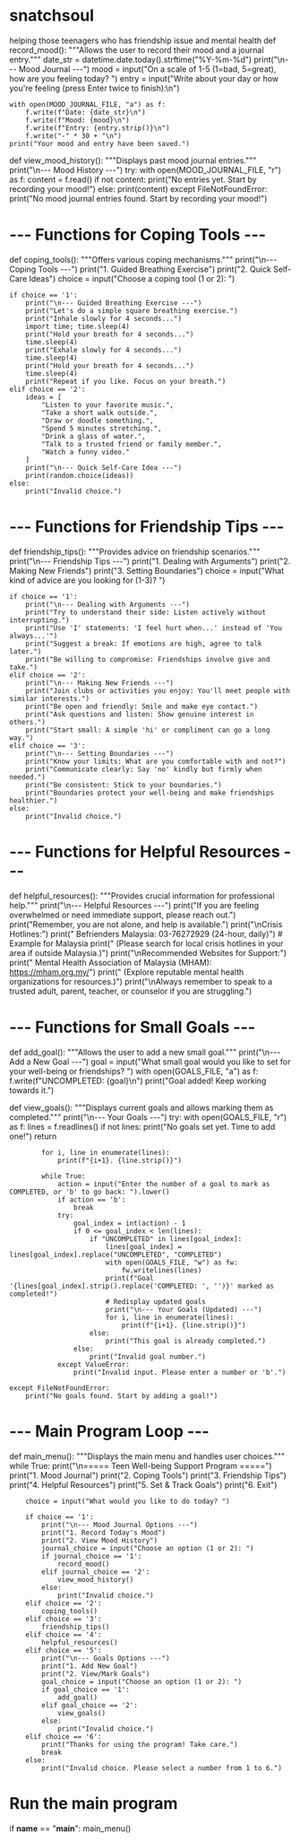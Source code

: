 # snatchsoul
helping those teenagers who has friendship issue and mental health
def record_mood():
    """Allows the user to record their mood and a journal entry."""
    date_str = datetime.date.today().strftime("%Y-%m-%d")
    print("\n--- Mood Journal ---")
    mood = input("On a scale of 1-5 (1=bad, 5=great), how are you feeling today? ")
    entry = input("Write about your day or how you're feeling (press Enter twice to finish):\n")
    
    with open(MOOD_JOURNAL_FILE, "a") as f:
        f.write(f"Date: {date_str}\n")
        f.write(f"Mood: {mood}\n")
        f.write(f"Entry: {entry.strip()}\n")
        f.write("-" * 30 + "\n")
    print("Your mood and entry have been saved.")

def view_mood_history():
    """Displays past mood journal entries."""
    print("\n--- Mood History ---")
    try:
        with open(MOOD_JOURNAL_FILE, "r") as f:
            content = f.read()
            if not content:
                print("No entries yet. Start by recording your mood!")
            else:
                print(content)
    except FileNotFoundError:
        print("No mood journal entries found. Start by recording your mood!")

# --- Functions for Coping Tools ---
def coping_tools():
    """Offers various coping mechanisms."""
    print("\n--- Coping Tools ---")
    print("1. Guided Breathing Exercise")
    print("2. Quick Self-Care Ideas")
    choice = input("Choose a coping tool (1 or 2): ")

    if choice == '1':
        print("\n--- Guided Breathing Exercise ---")
        print("Let's do a simple square breathing exercise.")
        print("Inhale slowly for 4 seconds...")
        import time; time.sleep(4)
        print("Hold your breath for 4 seconds...")
        time.sleep(4)
        print("Exhale slowly for 4 seconds...")
        time.sleep(4)
        print("Hold your breath for 4 seconds...")
        time.sleep(4)
        print("Repeat if you like. Focus on your breath.")
    elif choice == '2':
        ideas = [
            "Listen to your favorite music.",
            "Take a short walk outside.",
            "Draw or doodle something.",
            "Spend 5 minutes stretching.",
            "Drink a glass of water.",
            "Talk to a trusted friend or family member.",
            "Watch a funny video."
        ]
        print("\n--- Quick Self-Care Idea ---")
        print(random.choice(ideas))
    else:
        print("Invalid choice.")

# --- Functions for Friendship Tips ---
def friendship_tips():
    """Provides advice on friendship scenarios."""
    print("\n--- Friendship Tips ---")
    print("1. Dealing with Arguments")
    print("2. Making New Friends")
    print("3. Setting Boundaries")
    choice = input("What kind of advice are you looking for (1-3)? ")

    if choice == '1':
        print("\n--- Dealing with Arguments ---")
        print("Try to understand their side: Listen actively without interrupting.")
        print("Use 'I' statements: 'I feel hurt when...' instead of 'You always...'")
        print("Suggest a break: If emotions are high, agree to talk later.")
        print("Be willing to compromise: Friendships involve give and take.")
    elif choice == '2':
        print("\n--- Making New Friends ---")
        print("Join clubs or activities you enjoy: You'll meet people with similar interests.")
        print("Be open and friendly: Smile and make eye contact.")
        print("Ask questions and listen: Show genuine interest in others.")
        print("Start small: A simple 'hi' or compliment can go a long way.")
    elif choice == '3':
        print("\n--- Setting Boundaries ---")
        print("Know your limits: What are you comfortable with and not?")
        print("Communicate clearly: Say 'no' kindly but firmly when needed.")
        print("Be consistent: Stick to your boundaries.")
        print("Boundaries protect your well-being and make friendships healthier.")
    else:
        print("Invalid choice.")

# --- Functions for Helpful Resources ---
def helpful_resources():
    """Provides crucial information for professional help."""
    print("\n--- Helpful Resources ---")
    print("If you are feeling overwhelmed or need immediate support, please reach out.")
    print("Remember, you are not alone, and help is available.")
    print("\nCrisis Hotlines:")
    print("  Befrienders Malaysia: 03-76272929 (24-hour, daily)") # Example for Malaysia
    print("  (Please search for local crisis hotlines in your area if outside Malaysia.)")
    print("\nRecommended Websites for Support:")
    print("  Mental Health Association of Malaysia (MHAM): https://mham.org.my/")
    print("  (Explore reputable mental health organizations for resources.)")
    print("\nAlways remember to speak to a trusted adult, parent, teacher, or counselor if you are struggling.")

# --- Functions for Small Goals ---
def add_goal():
    """Allows the user to add a new small goal."""
    print("\n--- Add a New Goal ---")
    goal = input("What small goal would you like to set for your well-being or friendships? ")
    with open(GOALS_FILE, "a") as f:
        f.write(f"UNCOMPLETED: {goal}\n")
    print("Goal added! Keep working towards it.")

def view_goals():
    """Displays current goals and allows marking them as completed."""
    print("\n--- Your Goals ---")
    try:
        with open(GOALS_FILE, "r") as f:
            lines = f.readlines()
            if not lines:
                print("No goals set yet. Time to add one!")
                return

            for i, line in enumerate(lines):
                print(f"{i+1}. {line.strip()}")

            while True:
                action = input("Enter the number of a goal to mark as COMPLETED, or 'b' to go back: ").lower()
                if action == 'b':
                    break
                try:
                    goal_index = int(action) - 1
                    if 0 <= goal_index < len(lines):
                        if "UNCOMPLETED" in lines[goal_index]:
                            lines[goal_index] = lines[goal_index].replace("UNCOMPLETED", "COMPLETED")
                            with open(GOALS_FILE, "w") as fw:
                                fw.writelines(lines)
                            print(f"Goal '{lines[goal_index].strip().replace('COMPLETED: ', '')}' marked as completed!")
                            # Redisplay updated goals
                            print("\n--- Your Goals (Updated) ---")
                            for i, line in enumerate(lines):
                                print(f"{i+1}. {line.strip()}")
                        else:
                            print("This goal is already completed.")
                    else:
                        print("Invalid goal number.")
                except ValueError:
                    print("Invalid input. Please enter a number or 'b'.")

    except FileNotFoundError:
        print("No goals found. Start by adding a goal!")

# --- Main Program Loop ---
def main_menu():
    """Displays the main menu and handles user choices."""
    while True:
        print("\n===== Teen Well-being Support Program =====")
        print("1. Mood Journal")
        print("2. Coping Tools")
        print("3. Friendship Tips")
        print("4. Helpful Resources")
        print("5. Set & Track Goals")
        print("6. Exit")

        choice = input("What would you like to do today? ")

        if choice == '1':
            print("\n--- Mood Journal Options ---")
            print("1. Record Today's Mood")
            print("2. View Mood History")
            journal_choice = input("Choose an option (1 or 2): ")
            if journal_choice == '1':
                record_mood()
            elif journal_choice == '2':
                view_mood_history()
            else:
                print("Invalid choice.")
        elif choice == '2':
            coping_tools()
        elif choice == '3':
            friendship_tips()
        elif choice == '4':
            helpful_resources()
        elif choice == '5':
            print("\n--- Goals Options ---")
            print("1. Add New Goal")
            print("2. View/Mark Goals")
            goal_choice = input("Choose an option (1 or 2): ")
            if goal_choice == '1':
                add_goal()
            elif goal_choice == '2':
                view_goals()
            else:
                print("Invalid choice.")
        elif choice == '6':
            print("Thanks for using the program! Take care.")
            break
        else:
            print("Invalid choice. Please select a number from 1 to 6.")

# Run the main program
if __name__ == "__main__":
    main_menu()
